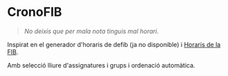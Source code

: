 # CronoFIB
> *No deixis que per mala nota tinguis mal horari.*

Inspirat en el generador d'horaris de defib (ja no disponible) i [Horaris de la FIB](https://www.fib.upc.edu/ca/estudis/graus/grau-en-enginyeria-informatica/horaris).

Amb selecció lliure d'assignatures i grups i ordenació automàtica.